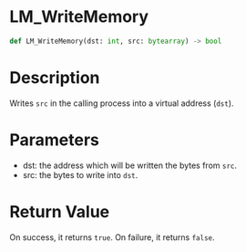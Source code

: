 # LM_WriteMemory

```python
def LM_WriteMemory(dst: int, src: bytearray) -> bool
```

# Description

Writes `src` in the calling process into a virtual address (`dst`).

# Parameters

- dst: the address which will be written the bytes from `src`.
- src: the bytes to write into `dst`.

# Return Value

On success, it returns `true`. On failure, it returns `false`.

